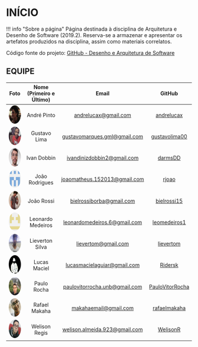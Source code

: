 # INÍCIO

!!! info "Sobre a página"
    Página destinada à disciplina de Arquitetura e Desenho de Software (2019.2). Reserva-se a armazenar e apresentar os artefatos produzidos na disciplina, assim como materiais correlatos.

Código fonte do projeto: [GitHub - Desenho e Arquitetura de Software](https://github.com/2019-2-arquitetura-desenho)

## EQUIPE

| Foto | Nome (Primeiro e Último) | Email | GitHub |
|:----:|:------------------------:|:-----:|:------:|
| <img style="border-radius: 50%;" src="/assets/equipe/andre.jpeg" alt="André" title="André Pinto" width="50" height="50" /> | André Pinto | andrelucax@gmail.com | [andrelucax](https://github.com/andrelucax) |
| <img style="border-radius: 50%;" src="/assets/equipe/gustavo.jpeg" alt="Gustavo" title="Gustavo Lima" width="50" height="50" /> | Gustavo Lima | gustavomarques.gml@gmail.com | [gustavolima00](https://github.com/gustavolima00) |
| <img style="border-radius: 50%;" src="/assets/equipe/ivan.jpeg" alt="Ivan" title="Ivan Dobbin" width="50" height="50" /> | Ivan Dobbin | ivandinizdobbin2@gmail.com | [darmsDD](https://github.com/darmsDD) |
| <img style="border-radius: 50%;" src="/assets/equipe/joao.png" alt="João" title="João Rodrigues" width="50" height="50" /> | João Rodrigues | joaomatheus.152013@gmail.com | [rjoao](https://github.com/rjoao) |
| <img style="border-radius: 50%;" src="/assets/equipe/biel.jpeg" alt="João" title="João Rossi" width="50" height="50" /> | João Rossi | bielrossiborba@gmail.com | [bielrossi15](https://github.com/bielrossi15) |
| <img style="border-radius: 50%;" src="/assets/equipe/leo.png" alt="Leonardo" title="Leonardo Medeiros" width="50" height="50" /> | Leonardo Medeiros | leonardomedeiros.6@gmail.com | [leomedeiros1](https://github.com/leomedeiros1) |
| <img style="border-radius: 50%;" src="/assets/equipe/lieverton.jpeg" alt="Lieverton" title="Lieverton Silva" width="50" height="50" /> | Lieverton Silva | lievertom@gmail.com | [lievertom](https://github.com/lievertom) |
| <img style="border-radius: 50%;" src="/assets/equipe/lucas.png" alt="Lucas" title="Lucas Maciel" width="50" height="50" /> | Lucas Maciel | lucasmacielaguiar@gmail.com | [Ridersk](https://github.com/Ridersk) |
| <img style="border-radius: 50%;" src="/assets/equipe/paulo.jpeg" alt="Paulo" title="Paulo Rocha" width="50" height="50" /> | Paulo Rocha | paulovitorrocha.unb@gmail.com | [PauloVitorRocha](https://github.com/PauloVitorRocha) |
| <img style="border-radius: 50%;" src="/assets/equipe/rafael.jpeg" alt="Rafael" title="Rafael Makaha" width="50" height="50" /> | Rafael Makaha | makahaemail@gmail.com | [rafaelmakaha](https://github.com/rafaelmakaha) |
| <img style="border-radius: 50%;" src="/assets/equipe/welison.jpeg" alt="Welison" title="Welison Regis" width="50" height="50" /> | Welison Regis | welison.almeida.923@gmail.com | [WelisonR](https://github.com/WelisonR) |
